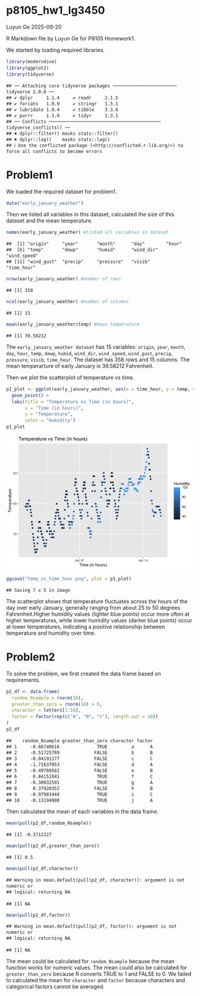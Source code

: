 p8105_hw1_lg3450
================
Luyun Ge
2025-09-20

R Markdown file by Luyun Ge for P8105 Homework1.

We started by loading required libraries.

``` r
library(moderndive)
library(ggplot2)
library(tidyverse)
```

    ## ── Attaching core tidyverse packages ──────────────────────── tidyverse 2.0.0 ──
    ## ✔ dplyr     1.1.4     ✔ readr     2.1.5
    ## ✔ forcats   1.0.0     ✔ stringr   1.5.1
    ## ✔ lubridate 1.9.4     ✔ tibble    3.3.0
    ## ✔ purrr     1.1.0     ✔ tidyr     1.3.1
    ## ── Conflicts ────────────────────────────────────────── tidyverse_conflicts() ──
    ## ✖ dplyr::filter() masks stats::filter()
    ## ✖ dplyr::lag()    masks stats::lag()
    ## ℹ Use the conflicted package (<http://conflicted.r-lib.org/>) to force all conflicts to become errors

# Problem1

We loaded the required dataset for problem1.

``` r
data("early_january_weather")
```

Then we listed all variables in this dataset, calculated the size of
this dataset and the mean temperature.

``` r
names(early_january_weather) #listed all variables in dataset
```

    ##  [1] "origin"     "year"       "month"      "day"        "hour"      
    ##  [6] "temp"       "dewp"       "humid"      "wind_dir"   "wind_speed"
    ## [11] "wind_gust"  "precip"     "pressure"   "visib"      "time_hour"

``` r
nrow(early_january_weather) #number of rows
```

    ## [1] 358

``` r
ncol(early_january_weather) #number of columns
```

    ## [1] 15

``` r
mean(early_january_weather$temp) #mean temperature
```

    ## [1] 39.58212

The `early_january_weather dataset` has 15 variables: `origin`, `year`,
`month`, `day`, `hour`, `temp`, `dewp`, `humid`, `wind_dir`,
`wind_speed`, `wind_gust`, `precip`, `pressure`, `visib`, `time_hour`.
The dataset has 358 rows and 15 columns. The mean temperarture of early
January is 39.58212 Fahrenheit.

Then we plot the scatterplot of temperature vs time.

``` r
p1_plot <- ggplot(early_january_weather, aes(x = time_hour, y = temp, color = humid)) +
  geom_point() +
  labs(title = "Temperature vs Time (in hours)",
       x = "Time (in hours)",
       y = "Temperature",
       color = "Humidity")
p1_plot
```

![](p8105_hw1_lg3450_files/figure-gfm/unnamed-chunk-4-1.png)<!-- -->

``` r
ggsave("temp_vs_time_hour.png", plot = p1_plot)
```

    ## Saving 7 x 5 in image

The scatterplot shows that temperature fluctuates across the hours of
the day over early January, generally ranging from about 25 to 50
degrees Fahrenheit.Higher humidity values (lighter blue points) occur
more often at higher temperatures, while lower humidity values (darker
blue points) occur at lower temperatures, indicating a positive
relationship between temperature and humidity over time.

# Problem2

To solve the problem, we first created the data frame based on
requirements.

``` r
p2_df <- data.frame(
  random_Nsample = rnorm(10),
  greater_than_zero = rnorm(10) > 0,
  character = letters[1:10],
  factor = factor(rep(c("A", "B", "C"), length.out = 10))
)
p2_df
```

    ##    random_Nsample greater_than_zero character factor
    ## 1     -0.66740616              TRUE         a      A
    ## 2     -0.51725709             FALSE         b      B
    ## 3     -0.04191177             FALSE         c      C
    ## 4     -1.71637053             FALSE         d      A
    ## 5     -0.49788582             FALSE         e      B
    ## 6      0.84151041              TRUE         f      C
    ## 7     -0.38032591              TRUE         g      A
    ## 8      0.37920352             FALSE         h      B
    ## 9     -0.97983444              TRUE         i      C
    ## 10    -0.13194900              TRUE         j      A

Then calculated the mean of each variables in the data frame.

``` r
mean(pull(p2_df,random_Nsample))
```

    ## [1] -0.3712227

``` r
mean(pull(p2_df,greater_than_zero))
```

    ## [1] 0.5

``` r
mean(pull(p2_df,character))
```

    ## Warning in mean.default(pull(p2_df, character)): argument is not numeric or
    ## logical: returning NA

    ## [1] NA

``` r
mean(pull(p2_df,factor))  
```

    ## Warning in mean.default(pull(p2_df, factor)): argument is not numeric or
    ## logical: returning NA

    ## [1] NA

The mean could be calculated for `random_Nsample` because the mean
function works for numeric values. The mean could also be calculated for
`greater_than_zero` because R converts TRUE to 1 and FALSE to 0. We
failed to calculated the mean for `character` and `factor` because
characters and categorical factors cannot be averaged.
